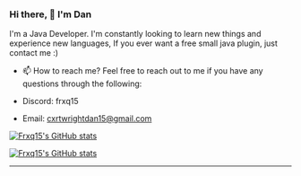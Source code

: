 ### Hi there, 👋  I'm Dan
I'm a Java Developer.
I'm constantly looking to learn new things and experience new languages, If you ever want a free small java plugin, just contact me :)

* 📫 How to reach me?
Feel free to reach out to me if you have any questions through the following:

* Discord: frxq15
* Email: cxrtwrightdan15@gmail.com

[![Frxq15's GitHub stats](https://github-readme-stats.vercel.app/api?username=frxq15&show_icons=true&theme=dracula&include_all_commits=true&count_private=true)](https://github.com/frxq15)

[![Frxq15's GitHub stats](https://github-readme-stats.vercel.app/api/top-langs/?username=frxq15&theme=dracula&layout=compact)](https://github.com/frxq15)

------
